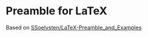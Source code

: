 # Preamble for LaTeX
Based on [SSoelvsten/LaTeX-Preamble_and_Examples](https://github.com/SSoelvsten/LaTeX-Preamble_and_Examples)
